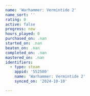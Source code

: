 ```yaml
---
name: 'Warhammer: Vermintide 2'
name_sort: ''
rating: 0
active: false
progress: new
hours_played: 0
purchased_on: .nan
started_on: .nan
beaten_on: .nan
completed_on: .nan
mastered_on: .nan
identifiers:
  - type: steam
    appid: '552500'
    name: 'Warhammer: Vermintide 2'
    synced_on: '2024-10-10'

---
```

